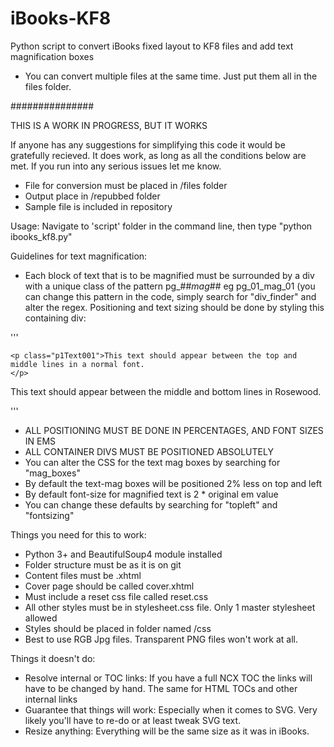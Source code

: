 iBooks-KF8
==========

Python script to convert iBooks fixed layout to KF8 files and add text magnification boxes

  * You can convert multiple files at the same time. Just put them all in the files folder.
  
###############

THIS IS A WORK IN PROGRESS, BUT IT WORKS

If anyone has any suggestions for simplifying this code it would be gratefully recieved.
It does work, as long as all the conditions below are met.
If you run into any serious issues let me know.

  * File for conversion must be placed in /files folder
  * Output place in /repubbed folder
  * Sample file is included in repository
  
Usage: Navigate to 'script' folder in the command line, then type "python ibooks_kf8.py"

Guidelines for text magnification:
  
  * Each block of text that is to be magnified must be surrounded by a div with a unique class of the pattern pg_##_mag_## eg pg_01_mag_01 (you can change this pattern in the code, simply search for "div_finder" and alter the regex. Positioning and text sizing should be done by styling this containing div:
  
  
'''
<div class="pg_01_mag_01">
  	
    <p class="p1Text001">This text should appear between the top and middle lines in a normal font.
    </p>
</div>
<div class="pg_01_mag_02"> 
	<p class="p1Text002">This text should appear between the middle and bottom lines in Rosewood.</p>  
</div>
'''
  

  * ALL POSITIONING MUST BE DONE IN PERCENTAGES, AND FONT SIZES IN EMS
  * ALL CONTAINER DIVS MUST BE POSITIONED ABSOLUTELY  
  * You can alter the CSS for the text mag boxes by searching for "mag_boxes"
  * By default the text-mag boxes will be positioned 2% less on top and left
  * By default font-size for magnified text is 2 * original em value
  * You can change these defaults by searching for "topleft" and "fontsizing"
  
Things you need for this to work:

  * Python 3+ and BeautifulSoup4 module installed
  * Folder structure must be as it is on git
  * Content files must be .xhtml
  * Cover page should be called cover.xhtml
  * Must include a reset css file called reset.css
  * All other styles must be in stylesheet.css file. Only 1 master stylesheet allowed
  * Styles should be placed in folder named /css
  * Best to use RGB Jpg files. Transparent PNG files won't work at all.
  
Things it doesn't do:
  
  * Resolve internal or TOC links: If you have a full NCX TOC the links will have to be changed by hand. The same for HTML TOCs and other internal links
  * Guarantee that things will work: Especially when it comes to SVG. Very likely you'll have to re-do or at least tweak SVG text.
  * Resize anything: Everything will be the same size as it was in iBooks. 